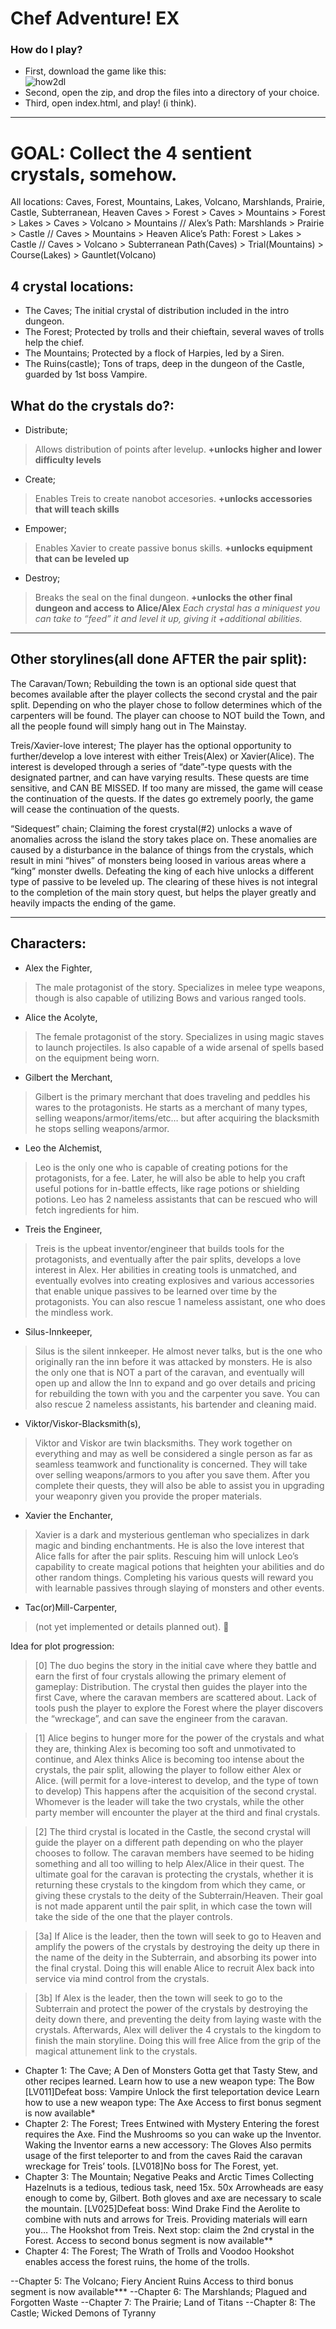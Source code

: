 Chef Adventure! EX
======
### How do I play?
 - First, download the game like this:  
![how2dl](https://github.com/jragyn/CAEX/raw/master/img/how2download.png "Logo Title Text 1")
- Second, open the zip, and drop the files into a directory of your choice.
- Third, open index.html, and play! (i think).

***

GOAL: Collect the 4 sentient crystals, somehow.
======
All locations: Caves, Forest, Mountains, Lakes, Volcano, Marshlands, Prairie, Castle, Subterranean, Heaven
Caves > Forest > Caves > Mountains > Forest > Lakes > Caves > Volcano > Mountains //
Alex’s Path:	 Marshlands > Prairie > Castle // Caves > Mountains > Heaven
Alice’s Path: Forest > Lakes > Castle // Caves > Volcano > Subterranean
Path(Caves) > Trial(Mountains)  > Course(Lakes)  > Gauntlet(Volcano)

4 crystal locations:
------
 - The Caves; The initial crystal of distribution included in the intro dungeon.
 - The Forest; Protected by trolls and their chieftain, several waves of trolls help the chief.
 - The Mountains; Protected by a flock of Harpies, led by a Siren.
 - The Ruins(castle); Tons of traps, deep in the dungeon of the Castle, guarded by 1st boss Vampire.

What do the crystals do?:
------
 - Distribute;
 > Allows distribution of points after levelup. __+unlocks higher and lower difficulty levels__
 - Create; 
 > Enables Treis to create nanobot accesories. __+unlocks accessories that will teach skills__
 - Empower;
  > Enables Xavier to create passive bonus skills. __+unlocks equipment that can be leveled up__
 - Destroy;
  > Breaks the seal on the final dungeon. __+unlocks the other final dungeon and access to Alice/Alex__
_Each crystal has a miniquest you can take to “feed” it and level it up, giving it +additional abilities._

***

Other storylines(all done AFTER the pair split):
------
The Caravan/Town; Rebuilding the town is an optional side quest that becomes available after the player collects the second crystal and the pair split. Depending on who the player chose to follow determines which of the carpenters will be found. The player can choose to NOT build the Town, and all the people found will simply hang out in The Mainstay.

Treis/Xavier-love interest; The player has the optional opportunity to further/develop a love interest with either Treis(Alex) or Xavier(Alice). The interest is developed through a series of “date”-type quests with the designated partner, and can have varying results. These quests are time sensitive, and CAN BE MISSED. If too many are missed, the game will cease the continuation of the quests. If the dates go extremely poorly, the game will cease the continuation of the quests.

“Sidequest” chain; Claiming the forest crystal(#2) unlocks a wave of anomalies across the island the story takes place on. These anomalies are caused by a disturbance in the balance of things from the crystals, which result in mini “hives” of monsters being loosed in various areas where a “king” monster dwells. Defeating the king of each hive unlocks a different type of passive to be leveled up. The clearing of these hives is not integral to the completion of the main story quest, but helps the player greatly and heavily impacts the ending of the game.

***

## Characters:
- Alex the Fighter,
 > The male protagonist of the story. Specializes in melee type weapons, though is also capable of utilizing Bows and various ranged tools.
- Alice the Acolyte, 
 > The female protagonist of the story. Specializes in using magic staves to launch projectiles. Is also capable of a wide arsenal of spells based on the equipment being worn.
- Gilbert the Merchant, 
 > Gilbert is the primary merchant that does traveling and peddles his wares to the protagonists. He starts as a merchant of many types, selling weapons/armor/items/etc… but after acquiring the blacksmith he stops selling weapons/armor.
- Leo the Alchemist,
 > Leo is the only one who is capable of creating potions for the protagonists, for a fee. Later, he will also be able to help you craft useful potions for in-battle effects, like rage potions or shielding potions. Leo has 2 nameless assistants that can be rescued who will fetch ingredients for him.
 - Treis the Engineer,
 > Treis is the upbeat inventor/engineer that builds tools for the protagonists, and eventually after the pair splits, develops a love interest in Alex. Her abilities in creating tools is unmatched, and eventually evolves into creating explosives and various accessories that enable unique passives to be learned over time by the protagonists. You can also rescue 1 nameless assistant, one who does the mindless work.
 - Silus-Innkeeper,
 > Silus is the silent innkeeper. He almost never talks, but is the one who originally ran the inn before it was attacked by monsters. He is also the only one that is NOT a part of the caravan, and eventually will open up and allow the Inn to expand and go over details and pricing for rebuilding the town with you and the carpenter you save. You can also rescue 2 nameless assistants, his bartender and cleaning maid.
 - Viktor/Viskor-Blacksmith(s),
 > Viktor and Viskor are twin blacksmiths. They work together on everything and may as well be considered a single person as far as seamless teamwork and functionality is concerned. They will take over selling weapons/armors to you after you save them. After you complete their quests, they will also be able to assist you in upgrading your weaponry given you provide the proper materials.
 - Xavier the Enchanter,
 > Xavier is a dark and mysterious gentleman who specializes in dark magic and binding enchantments. He is also the love interest that Alice falls for after the pair splits. Rescuing him will unlock Leo’s capability to create magical potions that heighten your abilities and do other random things. Completing his various quests will reward you with learnable passives through slaying of monsters and other events. 
 - Tac(or)Mill-Carpenter,
 > (not yet implemented or details planned out).



Idea for plot progression:
 > [0] The duo begins the story in the initial cave where they battle and earn the first of four crystals allowing the primary element of gameplay: Distribution. The crystal then guides the player into the first Cave, where the caravan members are scattered about. Lack of tools push the player to explore the Forest where the player discovers the “wreckage”, and can save the engineer from the caravan.

 > [1] Alice begins to hunger more for the power of the crystals and what they are, thinking Alex is becoming too soft and unmotivated to continue, and Alex thinks Alice is becoming too intense about the crystals, the pair split, allowing the player to follow either Alex or Alice. (will permit for a love-interest to develop, and the type of town to develop) This happens after the acquisition of the second crystal. Whomever is the leader will take the two crystals, while the other party member will encounter the player at the third and final crystals.

 > [2] The third crystal is located in the Castle, the second crystal will guide the player on a different path depending on who the player chooses to follow. The caravan members have seemed to be hiding something and all too willing to help Alex/Alice in their quest. The ultimate goal for the caravan is protecting the crystals, whether it is returning these crystals to the kingdom from which they came, or giving these crystals to the deity of the Subterrain/Heaven. Their goal is not made apparent until the pair split, in which case the town will take the side of the one that the player controls. 

 > [3a] If Alice is the leader, then the town will seek to go to Heaven and amplify the powers of the crystals by destroying the deity up there in the name of the deity in the Subterrain, and absorbing its power into the final crystal. Doing this will enable Alice to recruit Alex back into service via mind control from the crystals.

 > [3b] If Alex is the leader, then the town will seek to go to the Subterrain and protect the power of the crystals by destroying the deity down there, and preventing the deity from laying waste with the crystals. Afterwards, Alex will deliver the 4 crystals to the kingdom to finish the main storyline. Doing this will free Alice from the grip of the magical attunement link to the crystals. 


- Chapter 1:	The Cave; A Den of Monsters
	Gotta get that Tasty Stew, and other recipes learned.
	Learn how to use a new weapon type: The Bow
	[LV011]Defeat boss: Vampire
	Unlock the first teleportation device
	Learn how to use a new weapon type: The Axe
	  Access to first bonus segment is now available*
- Chapter 2:	The Forest; Trees Entwined with Mystery
	Entering the forest requires the Axe.
	Find the Mushrooms so you can wake up the Inventor.
	Waking the Inventor earns a new accessory: The Gloves
	Also permits usage of the first teleporter to and from the caves
	Raid the caravan wreckage for Treis’ tools.
	[LV018]No boss for The Forest, yet.
- Chapter 3:	The Mountain; Negative Peaks and Arctic Times
	Collecting Hazelnuts is a tedious, tedious task, need 15x.
	50x Arrowheads are easy enough to come by, Gilbert.
	Both gloves and axe are necessary to scale the mountain.
	[LV025]Defeat boss: Wind Drake
	Find the Aerolite to combine with nuts and arrows for Treis.
	Providing materials will earn you… The Hookshot from Treis.
	Next stop: claim the 2nd crystal in the Forest.
	  Access to second bonus segment is now available**
- Chapter 4:	The Forest; The Wrath of Trolls and Voodoo
	Hookshot enables access the forest ruins, the home of the trolls.
	
--Chapter 5:	The Volcano; Fiery Ancient Ruins
	  Access to third bonus segment is now available***
--Chapter 6:	The Marshlands; Plagued and Forgotten Waste
--Chapter 7:	The Prairie; Land of Titans
--Chapter 8:	The Castle; Wicked Demons of Tyranny

